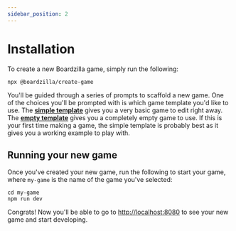 ```yaml
---
sidebar_position: 2
---
```


# Installation

To create a new Boardzilla game, simply run the following:

```console
npx @boardzilla/create-game
```

You'll be guided through a series of prompts to scaffold a new game. One of the choices you'll be prompted with is which game template you'd like to use.
The **[simple template](https://github.com/boardzilla/boardzilla-starter-game)** gives you a very basic game to edit right away. The **[empty template](https://github.com/boardzilla/boardzilla-empty-game)** gives you a completely empty game to use. If this is your first time making a game, the simple template is probably best as it gives you a working example to play with.

## Running your new game

Once you've created your new game, run the following to start your game, where `my-game` is the name of the game you've selected:

```console
cd my-game
npm run dev
```

Congrats! Now you'll be able to go to [http://localhost:8080](http://localhost:8080) to see your new game and start developing.
